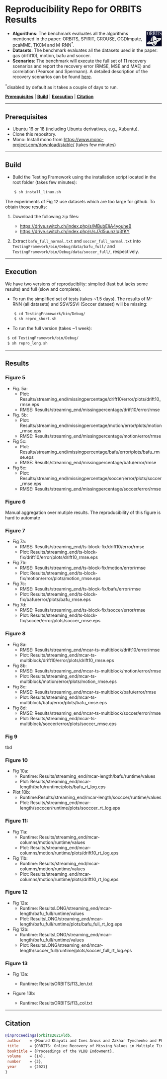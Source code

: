 # Reproducibility Repo for ORBITS Results

<img img align="right" width="50" height="50" src="orbits_logo.png" >

- **Algorithms**: The benchmark evaluates all the algorithms mentioned in the paper: ORBITS, SPIRIT, GROUSE, OGDImpute, pcaMME, TKCM and M-RNN<sup>*</sup>. 
- **Datasets**: The benchmark evaluates all the datasets used in the paper: gas (drfit10), motion, bafu and soccer. 
- **Scenarios**: The benchmark will execute the full set of 11 recovery scenarios and report the recovery error (RMSE, MSE and MAE) and correlation (Pearson and Spermann). 
A detailed description of the recovery scenarios can be found [here](https://github.com/eXascaleInfolab/orbits/blob/master/TestingFramework/README.md).

<sup>*</sup>disabled by default as it takes a couple of days to run.
<!--
The online scenarios are described [here](https://github.com/eXascaleInfolab/orbits/blob/master/TestingFramework/bin/Debug/results/plotfiles/streaming_end.txt) while the batch scenarios are described [here](https://github.com/eXascaleInfolab/orbits/blob/master/TestingFramework/bin/Debug/results/plotfiles/batch_mid.txt). 
-->

[**Prerequisites**](#prerequisites) | [**Build**](#build) | [**Execution**](#execution) | [**Citation**](#citation)
___ 
 
## Prerequisites

- Ubuntu 16 or 18 (including Ubuntu derivatives, e.g., Xubuntu).
- Clone this repository.
- Mono: Install mono from https://www.mono-project.com/download/stable/ (takes few minutes)

___
## Build

- Build the Testing Framework using the installation script located in the root folder (takes few minutes):
```bash
    $ sh install_linux.sh
```

The experiments of Fig 12 use datasets which are too large for github. To obtain those results:
1. Download the following zip files:
   - https://drive.switch.ch/index.php/s/MBubEIjA4youheB 
   - https://drive.switch.ch/index.php/s/sJ7d5uunzIq3fKY

2. Extract `bafu_full_normal.txt` and `soccer_full_normal.txt` into `TestingFramework/bin/Debug/data/bafu_full/` and `TestingFramework/bin/Debug/data/soccer_full/`, respectively.

___
## Execution

We have two versions of reproducibilty: simplied (fast but lacks some results) and full (slow and complete). 
- To run the simplified set of tests (takes ~1.5 days). The results of M-RNN (all datasets) and SSV/SSVi (Soccer dataset) will be missing:

```bash
    $ cd TestingFramework/bin/Debug/
    $ sh repro_short.sh
```

- To run the full version (takes ~1 week):

```bash
 $ cd TestingFramework/bin/Debug/
 $ sh repro_long.sh
```

___
## Results

### Figure 5 
  - Fig. 5a: 
     -  Plot: Results/streaming_end/missingpercentage/drift10/error/plots/drift10\_rmse.eps
     -  RMSE: Results/streaming_end/missingpercentage/drift10/error/rmse
  - Fig. 5b: 
     - Plot: Results/streaming_end/missingpercentage/motion/error/plots/motion\_rmse.eps
     - RMSE: Results/streaming_end/missingpercentage/motion/error/rmse
  - Fig 5c: 
     - Plot: Results/streaming_end/missingpercentage/bafu/error/plots/bafu\_rmse.eps
     - RMSE:  Results/streaming_end/missingpercentage/bafu/error/rmse
  - Fig 5c: 
     - Plot: Results/streaming_end/missingpercentage/soccer/error/plots/soccer\_rmse.eps
     - RMSE: Results/streaming_end/missingpercentage/soccer/error/rmse

### Figure 6
Manual aggregation over mutiple results. The reproducibility of this figure is hard to automate
  
### Figure 7
  - Fig 7a:
     - RMSE: Results/streaming_end/ts-block-fix/drift10/error/rmse
     - Plot: Results/streaming_end/ts-block-fix/drift10/error/plots/drift10\_rmse.eps
  - Fig 7b:
     - RMSE: Results/streaming_end/ts-block-fix/motion/error/rmse
     - Plot: Results/streaming_end/ts-block-fix/motion/error/plots/motion\_rmse.eps
  - Fig 7c:
     - RMSE: Results/streaming_end/ts-block-fix/bafu/error/rmse
     - Plot: Results/streaming_end/ts-block-fix/bafu/error/plots/bafu\_rmse.eps
  - Fig 7d:
     - RMSE: Results/streaming_end/ts-block-fix/soccer/error/rmse
     - Plot: Results/streaming_end/ts-block-fix/soccer/error/plots/soccer\_rmse.eps


### Figure 8
  - Fig 8a:
     - RMSE: Results/streaming_end/mcar-ts-multiblock/drift10/error/rmse
     - Plot: Results/streaming_end/mcar-ts-multiblock/drift10/error/plots/drift10\_rmse.eps
  - Fig 8b:
     - RMSE: Results/streaming_end/mcar-ts-multiblock/motion/error/rmse
     - Plot: Results/streaming_end/mcar-ts-multiblock/motion/error/plots/motion\_rmse.eps
  - Fig 8c:
     - RMSE: Results/streaming_end/mcar-ts-multiblock/bafu/error/rmse
     - Plot: Results/streaming_end/mcar-ts-multiblock/bafu/error/plots/bafu\_rmse.eps
  - Fig 8d:
     - RMSE: Results/streaming_end/mcar-ts-multiblock/soccer/error/rmse
     - Plot: Results/streaming_end/mcar-ts-multiblock/soccer/error/plots/soccer\_rmse.eps
### Fig 9
tbd


### Figure 10
  - Fig 10a:
     -  Runtime: Results/streaming_end/mcar-length/bafu/runtime/values
     -  Plot: Results/streaming_end/mcar-length/bafu/runtime/plots/bafu\_rt\_log.eps
  - Plot 10b: 
     -  Runtime:Results/streaming_end/mcar-length/socccer/runtime/values
     -  Plot: Results/streaming_end/mcar-length/socccer/runtime/plots/socccer\_rt\_log.eps

### Figure 11: 
  - Fig 11a:
     -  Runtime: Results/streaming_end/mcar-columns/motion/runtime/values
     -  Plot: Results/streaming_end/mcar-columns/motion/runtime/plots/drift10\_rt\_log.eps
  - Fig 11b:
     -  Runtime: Results/streaming_end/mcar-columns/motion/runtime/values
     -  Plot: Results/streaming_end/mcar-columns/motion/runtime/plots/drift10\_rt\_log.eps

### Figure 12
  - Fig 12a:
     -  Runtime: ResultsLONG/streaming_end/mcar-length/bafu_full/runtime/values
     -  Plot: ResultsLONG/streaming_end/mcar-length/bafu_full/runtime/plots/bafu_full\_rt\_log.eps
  - Fig 12b:
     -  Runtime: ResultsLONG/streaming_end/mcar-length/bafu_full/runtime/values
     -  Plot: ResultsLONG/streaming_end/mcar-length/soccer_full/runtime/plots/soccer_full\_rt\_log.eps

### Figure 13
  - Fig 13a: 
     - Runtime: ResultsORBITS/f13_len.txt

  - Figure 13b: 
     - Runtime: ResultsORBITS/f13_col.txt


___
## Citation
```bibtex
@inproceedings{orbits2021vldb,
 author    = {Mourad Khayati and Ines Arous and Zakhar Tymchenko and Philippe Cudr{\'{e}}{-}Mauroux},
 title     = {ORBITS: Online Recovery of Missing Values in Multiple Time Series Streams},
 booktitle = {Proceedings of the VLDB Endowment},
 volume    = {14},
 number    = {3},
 year      = {2021}
}
```

